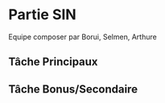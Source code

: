 <h1>Partie SIN</h1>
Equipe composer par Borui, Selmen, Arthure

<h2>
Tâche Principaux
<h2>



<h2>
Tâche Bonus/Secondaire
<h2>